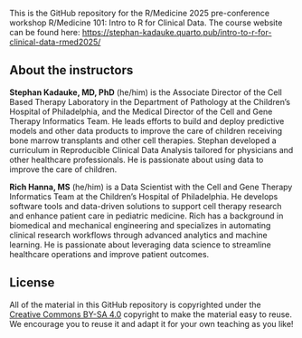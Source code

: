 This is the GitHub repository for the R/Medicine 2025 pre-conference workshop R/Medicine 101: Intro to R for Clinical Data. The course website can be found here: https://stephan-kadauke.quarto.pub/intro-to-r-for-clinical-data-rmed2025/

## About the instructors

**Stephan Kadauke, MD, PhD** (he/him) is the Associate Director of the Cell Based Therapy Laboratory in the Department of Pathology at the Children’s Hospital of Philadelphia, and the Medical Director of the Cell and Gene Therapy Informatics Team. He leads efforts to build and deploy predictive models and other data products to improve the care of children receiving bone marrow transplants and other cell therapies. Stephan developed a curriculum in Reproducible Clinical Data Analysis tailored for physicians and other healthcare professionals. He is passionate about using data to improve the care of children.

**Rich Hanna, MS** (he/him) is a Data Scientist with the Cell and Gene Therapy Informatics Team at the Children’s Hospital of Philadelphia. He develops software tools and data-driven solutions to support cell therapy research and enhance patient care in pediatric medicine. Rich has a background in biomedical and mechanical engineering and specializes in automating clinical research workflows through advanced analytics and machine learning. He is passionate about leveraging data science to streamline healthcare operations and improve patient outcomes.

## License

All of the material in this GitHub repository is copyrighted under the [Creative Commons BY-SA 4.0](https://creativecommons.org/licenses/by-sa/4.0/) copyright to make the material easy to reuse. We encourage you to reuse it and adapt it for your own teaching as you like!

